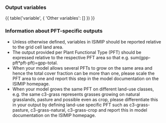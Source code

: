 ### Output variables

{{ table('variable', {
    'Other variables': []
}) }}

### Information about PFT-specific outputs

* Unless otherwise defined, variables in ISIMIP should be reported relative to the grid cell land area.
* The output provided per Plant Functional Type (PFT) should be expressed relative to the respective PFT area so that e.g. sum(gpp-pft\*pft-pft)=gpp-total.
* When your model allows several PFTs to grow on the same area and hence the total cover fraction can be more than one, please scale the PFT area to one and report this step in the model documentation on the ISIMIP homepage.
* When your model grows the same PFT on different land-use classes, e.g. the same c3-grass represents grasses growing on natural grasslands, pasture and possible even as crop, please differentiate this in your output by defining land-use specific PFT such as c3-grass-pasture, c3-grass-natural, c3-grass-crop and report this in model documentation on the ISIMIP homepage.
